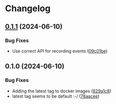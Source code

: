# Changelog

## [0.1.1](https://github.com/eickler/banshee/compare/v0.1.0...v0.1.1) (2024-06-10)


### Bug Fixes

* Use correct API for recording events ([09c01be](https://github.com/eickler/banshee/commit/09c01bee435d108c0a51172a00dc565ed13b54c5))

## 0.1.0 (2024-06-10)


### Bug Fixes

* Adding the latest tag to docker images ([829a1c8](https://github.com/eickler/banshee/commit/829a1c84912f88a7e27ab4e8d39631f12ad8c5a3))
* latest tag seems to be default :-/ ([78aacee](https://github.com/eickler/banshee/commit/78aaceea899a0b2a4f4bd649cf54681fdc8e257c))
